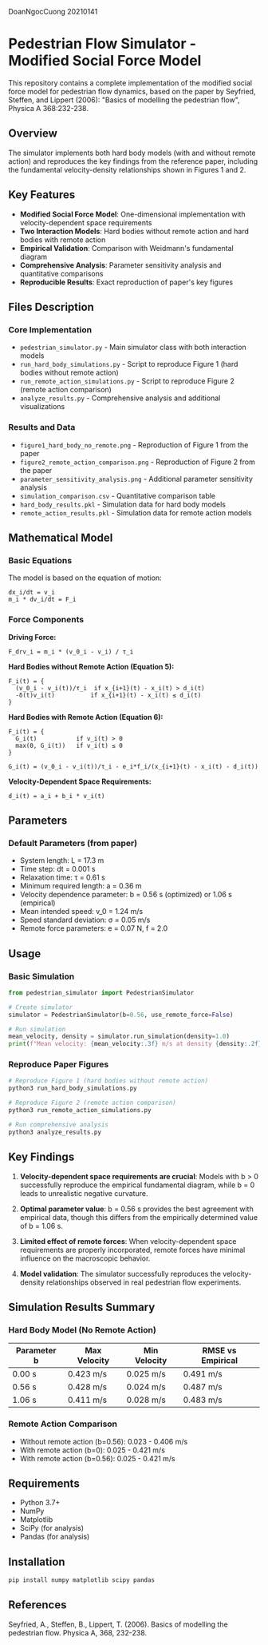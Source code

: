 DoanNgocCuong 20210141

# Pedestrian Flow Simulator - Modified Social Force Model

This repository contains a complete implementation of the modified social force model for pedestrian flow dynamics, based on the paper by Seyfried, Steffen, and Lippert (2006): "Basics of modelling the pedestrian flow", Physica A 368:232-238.

## Overview

The simulator implements both hard body models (with and without remote action) and reproduces the key findings from the reference paper, including the fundamental velocity-density relationships shown in Figures 1 and 2.

## Key Features

- **Modified Social Force Model**: One-dimensional implementation with velocity-dependent space requirements
- **Two Interaction Models**: Hard bodies without remote action and hard bodies with remote action
- **Empirical Validation**: Comparison with Weidmann's fundamental diagram
- **Comprehensive Analysis**: Parameter sensitivity analysis and quantitative comparisons
- **Reproducible Results**: Exact reproduction of paper's key figures

## Files Description

### Core Implementation
- `pedestrian_simulator.py` - Main simulator class with both interaction models
- `run_hard_body_simulations.py` - Script to reproduce Figure 1 (hard bodies without remote action)
- `run_remote_action_simulations.py` - Script to reproduce Figure 2 (remote action comparison)
- `analyze_results.py` - Comprehensive analysis and additional visualizations

### Results and Data
- `figure1_hard_body_no_remote.png` - Reproduction of Figure 1 from the paper
- `figure2_remote_action_comparison.png` - Reproduction of Figure 2 from the paper
- `parameter_sensitivity_analysis.png` - Additional parameter sensitivity analysis
- `simulation_comparison.csv` - Quantitative comparison table
- `hard_body_results.pkl` - Simulation data for hard body models
- `remote_action_results.pkl` - Simulation data for remote action models

## Mathematical Model

### Basic Equations
The model is based on the equation of motion:
```
dx_i/dt = v_i
m_i * dv_i/dt = F_i
```

### Force Components

**Driving Force:**
```
F_drv_i = m_i * (v_0_i - v_i) / τ_i
```

**Hard Bodies without Remote Action (Equation 5):**
```
F_i(t) = {
  (v_0_i - v_i(t))/τ_i  if x_{i+1}(t) - x_i(t) > d_i(t)
  -δ(t)v_i(t)          if x_{i+1}(t) - x_i(t) ≤ d_i(t)
}
```

**Hard Bodies with Remote Action (Equation 6):**
```
F_i(t) = {
  G_i(t)           if v_i(t) > 0
  max(0, G_i(t))   if v_i(t) ≤ 0
}

G_i(t) = (v_0_i - v_i(t))/τ_i - e_i*f_i/(x_{i+1}(t) - x_i(t) - d_i(t))
```

**Velocity-Dependent Space Requirements:**
```
d_i(t) = a_i + b_i * v_i(t)
```

## Parameters

### Default Parameters (from paper)
- System length: L = 17.3 m
- Time step: dt = 0.001 s
- Relaxation time: τ = 0.61 s
- Minimum required length: a = 0.36 m
- Velocity dependence parameter: b = 0.56 s (optimized) or 1.06 s (empirical)
- Mean intended speed: v_0 = 1.24 m/s
- Speed standard deviation: σ = 0.05 m/s
- Remote force parameters: e = 0.07 N, f = 2.0

## Usage

### Basic Simulation
```python
from pedestrian_simulator import PedestrianSimulator

# Create simulator
simulator = PedestrianSimulator(b=0.56, use_remote_force=False)

# Run simulation
mean_velocity, density = simulator.run_simulation(density=1.0)
print(f"Mean velocity: {mean_velocity:.3f} m/s at density {density:.2f} ped/m")
```

### Reproduce Paper Figures
```bash
# Reproduce Figure 1 (hard bodies without remote action)
python3 run_hard_body_simulations.py

# Reproduce Figure 2 (remote action comparison)
python3 run_remote_action_simulations.py

# Run comprehensive analysis
python3 analyze_results.py
```

## Key Findings

1. **Velocity-dependent space requirements are crucial**: Models with b > 0 successfully reproduce the empirical fundamental diagram, while b = 0 leads to unrealistic negative curvature.

2. **Optimal parameter value**: b = 0.56 s provides the best agreement with empirical data, though this differs from the empirically determined value of b = 1.06 s.

3. **Limited effect of remote forces**: When velocity-dependent space requirements are properly incorporated, remote forces have minimal influence on the macroscopic behavior.

4. **Model validation**: The simulator successfully reproduces the velocity-density relationships observed in real pedestrian flow experiments.

## Simulation Results Summary

### Hard Body Model (No Remote Action)
| Parameter b | Max Velocity | Min Velocity | RMSE vs Empirical |
|-------------|--------------|--------------|-------------------|
| 0.00 s      | 0.423 m/s    | 0.025 m/s    | 0.491 m/s        |
| 0.56 s      | 0.428 m/s    | 0.024 m/s    | 0.487 m/s        |
| 1.06 s      | 0.411 m/s    | 0.028 m/s    | 0.483 m/s        |

### Remote Action Comparison
- Without remote action (b=0.56): 0.023 - 0.406 m/s
- With remote action (b=0): 0.025 - 0.421 m/s  
- With remote action (b=0.56): 0.025 - 0.421 m/s

## Requirements

- Python 3.7+
- NumPy
- Matplotlib
- SciPy (for analysis)
- Pandas (for analysis)

## Installation

```bash
pip install numpy matplotlib scipy pandas
```

## References

Seyfried, A., Steffen, B., Lippert, T. (2006). Basics of modelling the pedestrian flow. Physica A, 368, 232-238.

